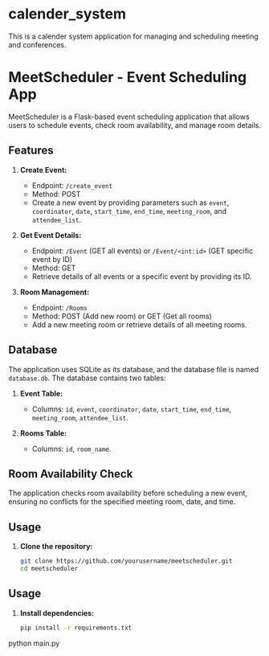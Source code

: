 # calender_system
 This is a calender system application for managing and scheduling meeting and conferences.

# MeetScheduler - Event Scheduling App

MeetScheduler is a Flask-based event scheduling application that allows users to schedule events, check room availability, and manage room details.

## Features

1. **Create Event:**
   - Endpoint: `/create_event`
   - Method: POST
   - Create a new event by providing parameters such as `event`, `coordinator`, `date`, `start_time`, `end_time`, `meeting_room`, and `attendee_list`.

2. **Get Event Details:**
   - Endpoint: `/Event` (GET all events) or `/Event/<int:id>` (GET specific event by ID)
   - Method: GET
   - Retrieve details of all events or a specific event by providing its ID.

3. **Room Management:**
   - Endpoint: `/Rooms`
   - Method: POST (Add new room) or GET (Get all rooms)
   - Add a new meeting room or retrieve details of all meeting rooms.

## Database

The application uses SQLite as its database, and the database file is named `database.db`. The database contains two tables:

1. **Event Table:**
   - Columns: `id`, `event`, `coordinator`, `date`, `start_time`, `end_time`, `meeting_room`, `attendee_list`.

2. **Rooms Table:**
   - Columns: `id`, `room_name`.

## Room Availability Check

The application checks room availability before scheduling a new event, ensuring no conflicts for the specified meeting room, date, and time.

## Usage

1. **Clone the repository:**
   ```bash
   git clone https://github.com/yourusername/meetscheduler.git
   cd meetscheduler

## Usage

1. **Install dependencies:**
   ```bash
   pip install -r requirements.txt

python main.py
